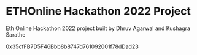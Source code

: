 # ETHOnline Hackathon 2022 Project

Eth Online Hackathon 2022 project built by Dhruv Agarwal and Kushagra Sarathe

0x35cfFB7D5F46Bbb8b8747d761092001f78dDad23

